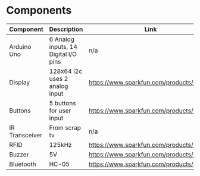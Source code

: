 # Components

| Component      | Description                          | Link                                    |
| -------------- | ------------------------------------ | --------------------------------------- |
| Arduino Uno    | 6 Analog inputs, 14 Digital I/O pins | n/a                                     |
| Display        | 128x64 i2c uses 2 analog input       | https://www.sparkfun.com/products/23453 |
| Buttons        | 5 buttons for user input             | https://www.sparkfun.com/products/97    |
| IR Transceiver | From scrap tv                        | n/a                                     |
| RFID           | 125kHz                               | https://www.sparkfun.com/products/11827 |
| Buzzer         | 5V                                   | https://www.sparkfun.com/products/7950  |
| Bluetooth      | HC-05                                | https://www.sparkfun.com/products/10268 |
